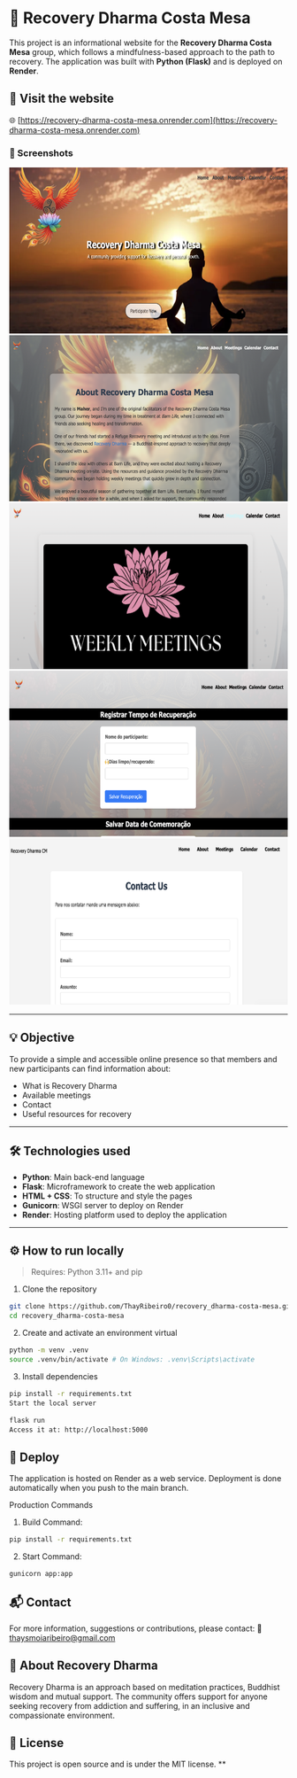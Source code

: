 # 🧘 Recovery Dharma Costa Mesa

This project is an informational website for the **Recovery Dharma Costa Mesa** group, which follows a mindfulness-based approach to the path to recovery. The application was built with **Python (Flask)** and is deployed on **Render**.

## 📌 Visit the website

🌐 [https://recovery-dharma-costa-mesa.onrender.com](https://recovery-dharma-costa-mesa.onrender.com)


### 📸 Screenshots

<div>
  <img src="./screenshots/cap1.png" alt="cap1" width="600" height="300">
  <img src="./screenshots/cap2.png" alt="cap2" width="600" height="300">
  <img src="./screenshots/cap3.png" alt="cap3" width="600" height="300">
  <img src="./screenshots/cap4.png" alt="cap4" width="600" height="300">
  <img src="./screenshots/cap5.png" alt="cap5" width="600" height="300">
</div>

---

## 💡 Objective

To provide a simple and accessible online presence so that members and new participants can find information about:

- What is Recovery Dharma
- Available meetings
- Contact
- Useful resources for recovery

---

## 🛠️ Technologies used

- **Python**: Main back-end language
- **Flask**: Microframework to create the web application
- **HTML + CSS**: To structure and style the pages
- **Gunicorn**: WSGI server to deploy on Render
- **Render**: Hosting platform used to deploy the application


---

## ⚙️ How to run locally

> Requires: Python 3.11+ and pip

1. Clone the repository

```bash
git clone https://github.com/ThayRibeiro0/recovery_dharma-costa-mesa.git
cd recovery_dharma-costa-mesa
```

2. Create and activate an environment virtual

```bash
python -m venv .venv
source .venv/bin/activate # On Windows: .venv\Scripts\activate
```

3. Install dependencies

```bash
pip install -r requirements.txt
Start the local server
```

```bash
flask run
Access it at: http://localhost:5000
```

## 🚀 Deploy

The application is hosted on Render as a web service. Deployment is done automatically when you push to the main branch.

Production Commands

1. Build Command:

```bash
pip install -r requirements.txt
```

2. Start Command:

```bash
gunicorn app:app
```

## 📬 Contact
For more information, suggestions or contributions, please contact:
📧 thaysmoiaribeiro@gmail.com

## 🧘 About Recovery Dharma
Recovery Dharma is an approach based on meditation practices, Buddhist wisdom and mutual support. The community offers support for anyone seeking recovery from addiction and suffering, in an inclusive and compassionate environment.

## 📝 License
This project is open source and is under the MIT license.
**
